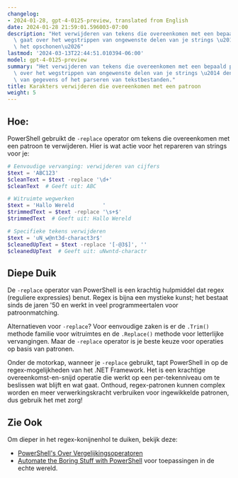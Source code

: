 ```yaml
---
changelog:
- 2024-01-28, gpt-4-0125-preview, translated from English
date: 2024-01-28 21:59:01.596003-07:00
description: "Het verwijderen van tekens die overeenkomen met een bepaald patroon\
  \ gaat over het wegstrippen van ongewenste delen van je strings \u2014 denk aan\
  \ het opschonen\u2026"
lastmod: '2024-03-13T22:44:51.010394-06:00'
model: gpt-4-0125-preview
summary: "Het verwijderen van tekens die overeenkomen met een bepaald patroon gaat\
  \ over het wegstrippen van ongewenste delen van je strings \u2014 denk aan het opschonen\
  \ van gegevens of het parseren van tekstbestanden."
title: Karakters verwijderen die overeenkomen met een patroon
weight: 5
---
```


## Hoe:
PowerShell gebruikt de `-replace` operator om tekens die overeenkomen met een patroon te verwijderen. Hier is wat actie voor het repareren van strings voor je:

```PowerShell
# Eenvoudige vervanging: verwijderen van cijfers
$text = 'ABC123'
$cleanText = $text -replace '\d+'
$cleanText  # Geeft uit: ABC

# Witruimte wegwerken
$text = 'Hallo Wereld         '
$trimmedText = $text -replace '\s+$'
$trimmedText  # Geeft uit: Hallo Wereld

# Specifieke tekens verwijderen
$text = 'uN_w@nt3d-charact3r$'
$cleanedUpText = $text -replace '[-@3$]', ''
$cleanedUpText  # Geeft uit: uNwntd-charactr
```

## Diepe Duik
De `-replace` operator van PowerShell is een krachtig hulpmiddel dat regex (reguliere expressies) benut. Regex is bijna een mystieke kunst; het bestaat sinds de jaren '50 en werkt in veel programmeertalen voor patroonmatching.

Alternatieven voor `-replace`? Voor eenvoudige zaken is er de `.Trim()` methode familie voor witruimtes en de `.Replace()` methode voor letterlijke vervangingen. Maar de `-replace` operator is je beste keuze voor operaties op basis van patronen.

Onder de motorkap, wanneer je `-replace` gebruikt, tapt PowerShell in op de regex-mogelijkheden van het .NET Framework. Het is een krachtige overeenkomst-en-snijd operatie die werkt op een per-tekenniveau om te beslissen wat blijft en wat gaat. Onthoud, regex-patronen kunnen complex worden en meer verwerkingskracht verbruiken voor ingewikkelde patronen, dus gebruik het met zorg!

## Zie Ook
Om dieper in het regex-konijnenhol te duiken, bekijk deze:
- [PowerShell's Over Vergelijkingsoperatoren](https://docs.microsoft.com/en-us/powershell/module/microsoft.powershell.core/about/about_comparison_operators?view=powershell-7.1)
- [Automate the Boring Stuff with PowerShell](https://adamtheautomator.com/powershell-replace/) voor toepassingen in de echte wereld.
